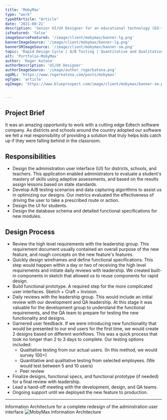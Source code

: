 ```yaml
---
title: 'MobyMax'
type: "work"
typeOfArticle: "Article"
date: '2021-08-21'
description: 'Senior UI/UX Designer for an educational technology (Ed-tech) company'
isFeatured: 'false'
imageSourceFeatured: '/image/client/mobymax/banner-lg.png'
bannerImageSource: '/image/client/mobymax/banner-lg.png'
bannerSMImageSource: '/image/client/mobymax/banner-sm.png'
topic: 'Rapid Design Cycle | A/B Testing | Quantitative and Qualitative Testing | Functional Prototypes | Agile Methodology'
alt: 'Portfolio-MobyMax'
author: 'Roger Katona'
authorDescription: 'UI/UX Designer'
authorImageSource: '/image/author_rogerkatona.png'
ogURL: 'https://www.rogerkatona.com/posts/mobymax'
ogType: 'article'
ogImage: 'https://www.blueprospect.com/image/client/mobymax/banner-sm.png'


---
```


## Project Brief
It was an amazing opportunity to work with a cutting edge Edtech software company.  As districts and schools around the country adopted our software we felt a real responsibility of providing a solution that truly helps kids catch up if they were falling behind in the classroom.

## Responsibilities
- Design the administration user interface (UI) for districts, schools, and teachers.  This application enabled administrators to evaluate a student's mastery of skills using adaptive assessments, and based on the results assign lessons based on state standards.
- Develop A/B testing scenarios and data capturing algorithms to assist us in optimizing our designs.  Our metrics evaluated the effectiveness of driving the user to take a prescribed route or action.
- Design the UI for students. 
- Design the database schema and detailed functional specifications for new modules.  

## Design Process
- Review the high level requirements with the leadership group.  This requirement document usually contained an overall purpose of the new feature, and rough concepts on the new feature's features.
- Quickly design wireframes and define functional specifications. This step would happen within a day or two of receiving the high level requirements and initiate daily reviews with leadership.  We created built-in components in sketch that allowed us to reuse components for rapid design. 
- Build functional prototype.  A required step for the more complicated user interfaces.  Sketch + Craft + Invision.  
- Daily reviews with the leadership group.  This would include an initial review with our development and QA leadership.  At this stage it was valuable for the development group to understand the functional requirements, and the QA team to prepare for testing the new functionality and designs.
- Garnered user feedback.  If we were introducing new functionality that would be presented to our end users for the first time, we would create 2 designs based on different workflows.  This was a quick process that took no longer than 2 to 3 days to complete.  Our testing options included:
    - Qualitative testing from our actual users. (In this method, we would survey 100+)
    - Quantitative and qualitative testing from selected employees. (We would test between 5 and 10 users)
    - Peer review
- Finalize designs, functional specs, and functional prototype (if needed) for a final review with leadership.
- Lead a hand-off meeting with the development, design, and QA teams.
- Ongoing support until we deployed the new feature to production.


---

Information Architecture for a complete redesign of the adminstration user interface
![MobyMax Information Architecture](/image/client/mobymax/postGraphic-mobymaxA.png)